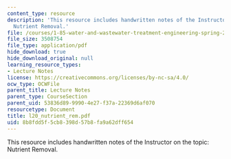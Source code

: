 ```yaml
---
content_type: resource
description: 'This resource includes handwritten notes of the Instructor on the topic:
  Nutrient Removal.'
file: /courses/1-85-water-and-wastewater-treatment-engineering-spring-2006/8b8fdd5f5cb8398d57b8fa9a62dff654_l20_nutrient_rem.pdf
file_size: 3508754
file_type: application/pdf
hide_download: true
hide_download_original: null
learning_resource_types:
- Lecture Notes
license: https://creativecommons.org/licenses/by-nc-sa/4.0/
ocw_type: OCWFile
parent_title: Lecture Notes
parent_type: CourseSection
parent_uid: 53836d89-9990-4e27-f37a-22369d6af070
resourcetype: Document
title: l20_nutrient_rem.pdf
uid: 8b8fdd5f-5cb8-398d-57b8-fa9a62dff654
---
```

This resource includes handwritten notes of the Instructor on the topic: Nutrient Removal.